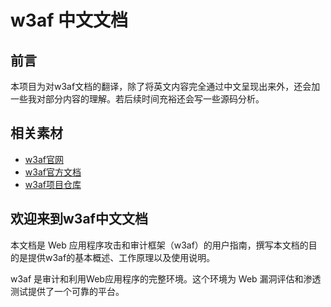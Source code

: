 # w3af 中文文档

## 前言
本项目为对w3af文档的翻译，除了将英文内容完全通过中文呈现出来外，还会加一些我对部分内容的理解。若后续时间充裕还会写一些源码分析。

## 相关素材
- [w3af官网](http://w3af.org/)
- [w3af官方文档](http://docs.w3af.org/en/latest/)
- [w3af项目仓库](https://github.com/andresriancho/w3af/)

## 欢迎来到w3af中文文档
本文档是 Web 应用程序攻击和审计框架（w3af）的用户指南，撰写本文档的目的是提供w3af的基本概述、工作原理以及使用说明。


w3af 是审计和利用Web应用程序的完整环境。这个环境为 Web 漏洞评估和渗透测试提供了一个可靠的平台。


